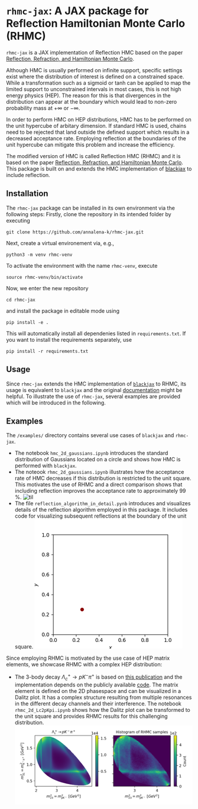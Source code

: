 # `rhmc-jax`: A JAX package for Reflection Hamiltonian Monte Carlo (RHMC)
`rhmc-jax` is a JAX implementation of Reflection HMC based on the paper [Reflection, Refraction, and Hamiltonian Monte Carlo](https://papers.nips.cc/paper_files/paper/2015/hash/8303a79b1e19a194f1875981be5bdb6f-Abstract.html).

Although HMC is usually performed on infinite support, specific settings exist where the distribution of interest is defined on a constrained space. While a transformation such as a sigmoid or tanh can be applied to map the limited support to unconstrained intervals in most cases, this is not high energy physics (HEP). The reason for this is that divergences in the distribution can appear at the boundary which would lead to non-zero probability mass at $+\infty$ or $-\infty.$

In order to perform HMC on HEP distributions, HMC has to be performed on the unit hypercube of arbitary dimension. If standard HMC is used, chains need to be rejected that land outside the defined support which results in a decreased acceptance rate. Employing reflection at the boundaries of the unit hypercube can mitigate this problem and increase the efficiency. 

The modified version of HMC is called Reflection HMC (RHMC) and it is based on the paper [Reflection, Refraction, and Hamiltonian Monte Carlo](https://papers.nips.cc/paper_files/paper/2015/hash/8303a79b1e19a194f1875981be5bdb6f-Abstract.html). 
This package is built on and extends the HMC implementation of [blackjax](https://blackjax-devs.github.io/blackjax/) to include reflection.

## Installation
The `rhmc-jax` package can be installed in its own environment via the following steps: Firstly, clone the repository in its intended folder by executing
```
git clone https://github.com/annalena-k/rhmc-jax.git
```
Next, create a virtual environement via, e.g.,
```
python3 -m venv rhmc-venv
```
To activate the environment with the name `rhmc-venv`, execute
```
source rhmc-venv/bin/activate
```
Now, we enter the new repository
```
cd rhmc-jax
```
and install the package in editable mode using

```
pip install -e .
```
This will automatically install all dependenies listed in `requirements.txt`.
If you want to install the requirements separately, use
```
pip install -r requirements.txt
```

## Usage
Since `rhmc-jax` extends the HMC implementation of [`blackjax`](https://blackjax-devs.github.io/blackjax/) to RHMC, its usage is equivalent to `blackjax` and the original [documentation](https://blackjax.readthedocs.io/en/latest/) might be helpful.
To illustrate the use of `rhmc-jax`, several examples are provided which will be introduced in the following.

## Examples
The `/examples/` directory contains several use cases of `blackjax` and `rhmc-jax`.

- The notebook `hmc_2d_gaussians.ipynb` introduces the standard distribution of Gaussians located on a circle and shows how HMC is performed with `blackjax`.
- The noteook `rhmc_2d_gaussians.ipynb` illustrates how the acceptance rate of HMC decreases if this distribution is restricted to the unit square. This motivates the use of RHMC and a direct comparison shows that including reflection improves the acceptance rate to approximately 99 %. ![til](./images/rhmc.gif)
- The file `reflection_algorithm_in_detail.pynb` introduces and visualizes details of the reflection algorithm employed in this package. It includes code for visualizing subsequent reflections at the boundary of the unit square.
![til](./images/reflection.gif)

Since employing RHMC is motivated by the use case of HEP matrix elements, we showcase RHMC with a complex HEP distribution:
- The 3-body decay $\Lambda_c^+ \rightarrow pK^- \pi^+$ is based on [this publication](https://doi.org/10.1007/JHEP07(2023)228) and the implementation depends on the publicly available [code](https://doi.org/10.5281/zenodo.7544989). The matrix element is defined on the 2D phasespace and can be visualized in a Dalitz plot. It has a complex structure resulting from multiple resonances in the different decay channels and their interference. The notebook `rhmc_2d_Lc2pKpi.ipynb` shows how the Dalitz plot can be transformed to the unit square and provides RHMC results for this challenging distribution.
![alt text](https://github.com/annalena-k/rhmc-jax/blob/main/images/Lc2pKpi.png)
